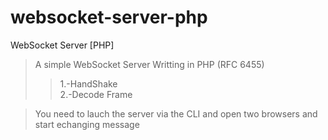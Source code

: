 websocket-server-php
====================

WebSocket Server [PHP]

>A simple WebSocket Server Writting in PHP (RFC 6455)
>>1.-HandShake<br>
2.-Decode Frame

>You need to lauch the server via the CLI and open two browsers and start echanging message
